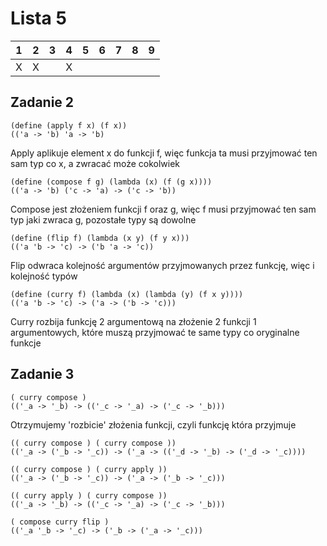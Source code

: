 # Lista 5
| 1 | 2 | 3 | 4 | 5 | 6 | 7 | 8 | 9 |
|---|---|---|---|---|---|---|---|---|
| X | X |   | X |   |   |   |   |   |

## Zadanie 2
```
(define (apply f x) (f x))
(('a -> 'b) 'a -> 'b)
```
Apply aplikuje element x do funkcji f, więc funkcja ta musi przyjmować ten sam typ co x, a zwracać może cokolwiek
```
(define (compose f g) (lambda (x) (f (g x))))
(('a -> 'b) ('c -> 'a) -> ('c -> 'b))
```
Compose jest złożeniem funkcji f oraz g, więc f musi przyjmować ten sam typ jaki zwraca g, pozostałe typy są dowolne
```
(define (flip f) (lambda (x y) (f y x)))
(('a 'b -> 'c) -> ('b 'a -> 'c))
```
Flip odwraca kolejność argumentów przyjmowanych przez funkcję, więc i kolejność typów
```
(define (curry f) (lambda (x) (lambda (y) (f x y))))
(('a 'b -> 'c) -> ('a -> ('b -> 'c)))
```
Curry rozbija funkcję 2 argumentową na złożenie 2 funkcji 1 argumentowych, które muszą przyjmować te same typy co oryginalne funkcje

## Zadanie 3 
<!-- TODO -->
```
( curry compose )
(('_a -> '_b) -> (('_c -> '_a) -> ('_c -> '_b)))
```
Otrzymujemy 'rozbicie' złożenia funkcji, czyli funkcję która przyjmuje 
```
(( curry compose ) ( curry compose ))
(('_a -> ('_b -> '_c)) -> ('_a -> (('_d -> '_b) -> ('_d -> '_c))))
```

```
(( curry compose ) ( curry apply ))
(('_a -> ('_b -> '_c)) -> ('_a -> ('_b -> '_c)))
```

```
(( curry apply ) ( curry compose ))
(('_a -> '_b) -> (('_c -> '_a) -> ('_c -> '_b)))
```

```
( compose curry flip )
(('_a '_b -> '_c) -> ('_b -> ('_a -> '_c)))
```

